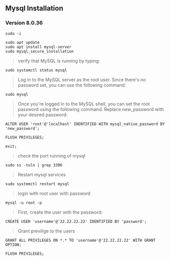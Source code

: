 ## Mysql Installation
### Version 8.0.36
`sudo -i`
```
sudo apt update
sudo apt install mysql-server
sudo mysql_secure_installation
```
>verify that MySQL is running by typing:
```
sudo systemctl status mysql
```
>Log in to the MySQL server as the root user. Since there's no password set, you can use the following command:
```
sudo mysql
```
>Once you're logged in to the MySQL shell, you can set the root password using the following command. Replace new_password with your desired password:
```
ALTER USER 'root'@'localhost' IDENTIFIED WITH mysql_native_password BY 'new_password';
```
```
FLUSH PRIVILEGES;
```
`exit; `

> check the port running of mysql
```
sudo ss -tuln | grep 3306
```
> Restart mysql services
```
sudo systemctl restart mysql
```
> login with root user with password
```
mysql -u root -p
```
> First, create the user with the password:
```
CREATE USER 'username'@'22.22.22.22' IDENTIFIED BY 'password';
```
> Grant previlige to the users
```
GRANT ALL PRIVILEGES ON *.* TO 'username'@'22.22.22.22' WITH GRANT OPTION;
```
`FLUSH PRIVILEGES;`

